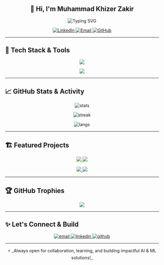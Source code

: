 <h2 align="center">👋 Hi, I'm Muhammad Khizer Zakir</h2>

<p align="center">
  <img src="https://readme-typing-svg.herokuapp.com?font=Fira+Code&duration=3500&pause=1000&color=F7C51D&center=true&vCenter=true&width=500&lines=Software+Engineer+by+Qualification;Self-Taught+AI+%26+ML+Engineer;Data+Science+%7C+Open+Source+Enthusiast;Building+real-world+solutions+with+cutting-edge+tech" alt="Typing SVG" />
</p>

<p align="center">
  <a href="https://linkedin.com/in/muhammad-khizer-zakir">
    <img src="https://img.shields.io/badge/LinkedIn-0077B5?logo=linkedin&logoColor=white&style=for-the-badge" alt="LinkedIn"/>
  </a>
  <a href="mailto:muhammadkhizerzakir@gmail.com">
    <img src="https://img.shields.io/badge/Email-D14836?logo=gmail&logoColor=white&style=for-the-badge" alt="Email"/>
  </a>
  <a href="https://github.com/Khizer-Data">
    <img src="https://img.shields.io/badge/GitHub-100000?logo=github&logoColor=white&style=for-the-badge" alt="GitHub"/>
  </a>
</p>

---

## 🚀 Tech Stack & Tools

<p align="center">
  <img src="https://skillicons.dev/icons?i=python,pytorch,tensorflow,fastapi,docker,mysql,firebase,flutter,git,github,vscode,jupyter" />
</p>

<p align="center">
  <img src="https://skillicons.dev/icons?i=linux,azure,gcp,aws,graphql,opencv" />
</p>

---

## 📈 GitHub Stats & Activity

<p align="center">
  <img src="https://github-readme-stats.vercel.app/api?username=Khizer-Data&show_icons=true&theme=radical" alt="stats"/>
</p>
<p align="center">
  <img src="https://github-readme-streak-stats.herokuapp.com/?user=Khizer-Data&theme=radical" alt="streak"/>
</p>
<p align="center">
  <img src="https://github-readme-stats.vercel.app/api/top-langs/?username=Khizer-Data&layout=compact&theme=radical" alt="langs"/>
</p>

---

## 🏗 Featured Projects

<p align="center">
  <a href="https://github.com/Khizer-Data/AI-Text-Humanizer">
    <img src="https://github-readme-stats.vercel.app/api/pin/?username=Khizer-Data&repo=AI-Text-Humanizer&theme=radical" />
  </a>
  <a href="https://github.com/Khizer-Data/uav-cyber-intrusion-detection">
    <img src="https://github-readme-stats.vercel.app/api/pin/?username=Khizer-Data&repo=uav-cyber-intrusion-detection&theme=radical" />
  </a>
</p>
<p align="center">
  <a href="https://github.com/Khizer-Data/Blood-cell-cancer-detection">
    <img src="https://github-readme-stats.vercel.app/api/pin/?username=Khizer-Data&repo=Blood-cell-cancer-detection&theme=radical" />
  </a>
  <a href="https://github.com/Khizer-Data/healthcaretranslator">
    <img src="https://github-readme-stats.vercel.app/api/pin/?username=Khizer-Data&repo=healthcaretranslator&theme=radical" />
  </a>
</p>

---

## 🏆 GitHub Trophies

<p align="center">
  <img src="https://github-profile-trophy.vercel.app/?username=Khizer-Data&theme=darkhub&no-frame=true&no-bg=true&margin-w=4" />
</p>

---

## ✨ Let's Connect & Build

<p align="center">
  <a href="mailto:muhammadkhizerzakir@gmail.com">
    <img src="https://img.shields.io/badge/-Contact%20Me-d14836?style=for-the-badge&logo=gmail&logoColor=white" alt="email"/>
  </a>
  <a href="https://linkedin.com/in/muhammad-khizer-zakir">
    <img src="https://img.shields.io/badge/-LinkedIn-0077B5?style=for-the-badge&logo=linkedin&logoColor=white" alt="linkedin"/>
  </a>
  <a href="https://github.com/Khizer-Data">
    <img src="https://img.shields.io/badge/-GitHub-100000?style=for-the-badge&logo=github&logoColor=white" alt="github"/>
  </a>
</p>

---

<p align="center">
  ⚡ _Always open for collaboration, learning, and building impactful AI & ML solutions!_
</p>
